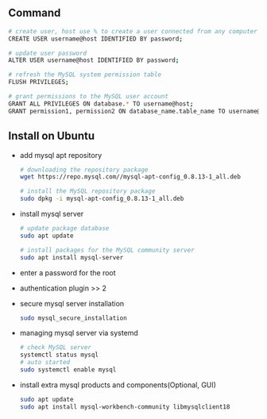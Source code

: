 ## Command

```sh
# create user, host use % to create a user connected from any computer
CREATE USER username@host IDENTIFIED BY password;

# update user password
ALTER USER username@host IDENTIFIED BY password;

# refresh the MySQL system permission table
FLUSH PRIVILEGES;

# grant permissions to the MySQL user account
GRANT ALL PRIVILEGES ON database.* TO username@host;
GRANT permission1, permission2 ON database_name.table_name TO username@host;
```

## Install on Ubuntu

- add mysql apt repository

  ```sh
  # downloading the repository package
  wget https://repo.mysql.com//mysql-apt-config_0.8.13-1_all.deb

  # install the MySQL repository package
  sudo dpkg -i mysql-apt-config_0.8.13-1_all.deb
  ```

- install mysql server

  ```sh
  # update package database
  sudo apt update

  # install packages for the MySQL community server
  sudo apt install mysql-server
  ```

- enter a password for the root
- authentication plugin >> 2
- secure mysql server installation

  ```sh
  sudo mysql_secure_installation
  ```

- managing mysql server via systemd

  ```sh
  # check MySQL server
  systemctl status mysql
  # auto started
  sudo systemctl enable mysql
  ```

- install extra mysql products and components(Optional, GUI)

  ```sh
  sudo apt update
  sudo apt install mysql-workbench-community libmysqlclient18
  ```
